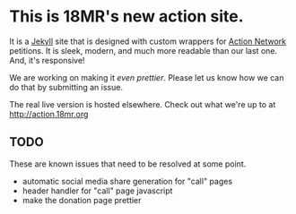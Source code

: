 # This is 18MR's new action site.

It is a [Jekyll](http://jekyllrb.com) site that is designed with custom wrappers for [Action Network](http://actionnetwork.org) petitions. It is sleek, modern, and much more readable than our last one. And, it's responsive!

We are working on making it _even prettier_. Please let us know how we can do that by submitting an issue.

The real live version is hosted elsewhere. Check out what we're up to at http://action.18mr.org

## TODO

These are known issues that need to be resolved at some point.

- automatic social media share generation for "call" pages
- header handler for "call" page javascript
- make the donation page prettier

